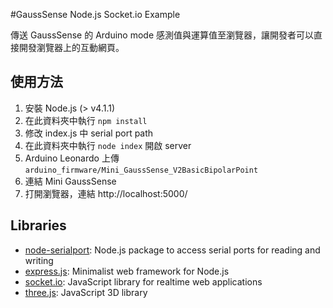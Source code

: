 #GaussSense Node.js Socket.io Example

傳送 GaussSense 的 Arduino mode 感測值與運算值至瀏覽器，讓開發者可以直接開發瀏覽器上的互動網頁。

## 使用方法
1. 安裝 Node.js (> v4.1.1)
2. 在此資料夾中執行 ```npm install```
4. 修改 index.js 中 serial port path
5. 在此資料夾中執行 ```node index``` 開啟 server
6. Arduino Leonardo 上傳 ```arduino_firmware/Mini_GaussSense_V2BasicBipolarPoint```
7. 連結 Mini GaussSense
8. 打開瀏覽器，連結 http://localhost:5000/

## Libraries
- [node-serialport](https://github.com/voodootikigod/node-serialport): Node.js package to access serial ports for reading and writing
- [express.js](http://expressjs.com): Minimalist web framework for Node.js
- [socket.io](http://socket.io): JavaScript library for realtime web applications
- [three.js](http://threejs.org): JavaScript 3D library





